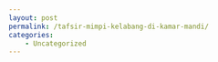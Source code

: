 ```yaml
---
layout: post
permalink: /tafsir-mimpi-kelabang-di-kamar-mandi/
categories:
    - Uncategorized
---
```


